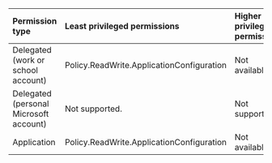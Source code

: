 |Permission type|Least privileged permissions|Higher privileged permissions|
|:---|:---|:---|
|Delegated (work or school account)|Policy.ReadWrite.ApplicationConfiguration|Not available.|
|Delegated (personal Microsoft account)|Not supported.|Not supported.|
|Application|Policy.ReadWrite.ApplicationConfiguration|Not available.|